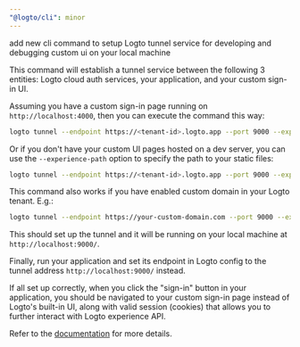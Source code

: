 ```yaml
---
"@logto/cli": minor
---
```


add new cli command to setup Logto tunnel service for developing and debugging custom ui on your local machine

This command will establish a tunnel service between the following 3 entities: Logto cloud auth services, your application, and your custom sign-in UI.

Assuming you have a custom sign-in page running on `http://localhost:4000`, then you can execute the command this way:

```bash
logto tunnel --endpoint https://<tenant-id>.logto.app --port 9000 --experience-uri http://localhost:4000
```

Or if you don't have your custom UI pages hosted on a dev server, you can use the `--experience-path` option to specify the path to your static files:

```bash
logto tunnel --endpoint https://<tenant-id>.logto.app --port 9000 --experience-path /path/to/your/custom/ui
```

This command also works if you have enabled custom domain in your Logto tenant. E.g.:

```bash
logto tunnel --endpoint https://your-custom-domain.com --port 9000 --experience-path /path/to/your/custom/ui
```

This should set up the tunnel and it will be running on your local machine at `http://localhost:9000/`.

Finally, run your application and set its endpoint in Logto config to the tunnel address `http://localhost:9000/` instead.

If all set up correctly, when you click the "sign-in" button in your application, you should be navigated to your custom sign-in page instead of Logto's built-in UI, along with valid session (cookies) that allows you to further interact with Logto experience API.

Refer to the [documentation](https://docs.logto.dev/docs/references/using-cli/tunnel/) for more details.
